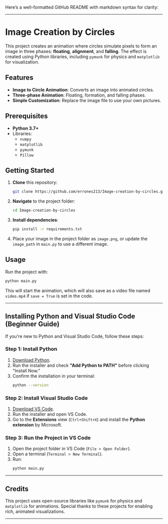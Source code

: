 Here’s a well-formatted GitHub README with markdown syntax for clarity:

---

# Image Creation by Circles

This project creates an animation where circles simulate pixels to form an image in three phases: **floating**, **alignment**, and **falling**. The effect is created using Python libraries, including `pymunk` for physics and `matplotlib` for visualization.

## Features
- **Image to Circle Animation**: Converts an image into animated circles.
- **Three-phase Animation**: Floating, formation, and falling phases.
- **Simple Customization**: Replace the image file to use your own pictures.

## Prerequisites
- **Python 3.7+**
- Libraries:
  - `numpy`
  - `matplotlib`
  - `pymunk`
  - `Pillow`

## Getting Started

1. **Clone** this repository:
   ```bash
   git clone https://github.com/errones213/Image-creation-by-circles.git
   ```
2. **Navigate** to the project folder:
   ```bash
   cd Image-creation-by-circles
   ```
3. **Install dependencies**:
   ```bash
   pip install -r requirements.txt
   ```
4. Place your image in the project folder as `image.png`, or update the `image_path` in `main.py` to use a different image.

## Usage

Run the project with:
```bash
python main.py
```

This will start the animation, which will also save as a video file named `video.mp4` if `save = True` is set in the code.

---

## Installing Python and Visual Studio Code (Beginner Guide)

If you're new to Python and Visual Studio Code, follow these steps:

### Step 1: Install Python
1. [Download Python](https://www.python.org/downloads/).
2. Run the installer and check **"Add Python to PATH"** before clicking "Install Now."
3. Confirm the installation in your terminal:
   ```bash
   python --version
   ```

### Step 2: Install Visual Studio Code
1. [Download VS Code](https://code.visualstudio.com/).
2. Run the installer and open VS Code.
3. Go to the **Extensions** view (`Ctrl+Shift+X`) and install the **Python extension** by Microsoft.

### Step 3: Run the Project in VS Code
1. Open the project folder in VS Code (`File > Open Folder`).
2. Open a terminal (`Terminal > New Terminal`).
3. Run:
   ```bash
   python main.py
   ```

---

## Credits
This project uses open-source libraries like `pymunk` for physics and `matplotlib` for animations. Special thanks to these projects for enabling rich, animated visualizations.

---
